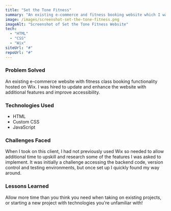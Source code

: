 ```yaml
---
title: "Set the Tone Fitness"
summary: "An existing e-commerce and fitness booking website which I was hired to update and enhance."
image: /images/screenshot-set-the-tone-fitness.png
imageAlt: "Screenshot of Set the Tone Fitness Website"
tech:
  - "HTML"
  - "CSS"
  - "Wix"
siteUrl: "#"
repoUrl: "#"
---
```


### Problem Solved

An existing e-commerce website with fitness class booking functionality hosted on Wix. I was hired to update and enhance the website with additional features and improve accessibility.

### Technologies Used

- HTML
- Custom CSS
- JavaScript

### Challenges Faced

When I took on this client, I had not previously used Wix so needed to allow additional time to upskill and research some of the features I was asked to implement. It was initially a challenge accessing the backend code, version control and testing environments, but once set up I quickly found my way around. 

### Lessons Learned

Allow more time than you think you need when taking on existing projects, or starting a new project with technologies you're unfamiliar with! 